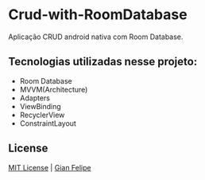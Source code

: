 # Crud-with-RoomDatabase
Aplicação CRUD android nativa com Room Database.

## Tecnologias utilizadas nesse projeto:

 - Room Database
 - MVVM(Architecture)
 - Adapters
 - ViewBinding
 - RecyclerView
 - ConstraintLayout
 
 
 ## License
[MIT License](./LICENSE) | [Gian Felipe](https://github.com/Gian-f)
